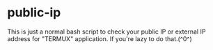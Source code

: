 # public-ip
This is just a normal bash script to check your public IP or external IP address for "TERMUX" application. If you're lazy to do that.(^0^)
